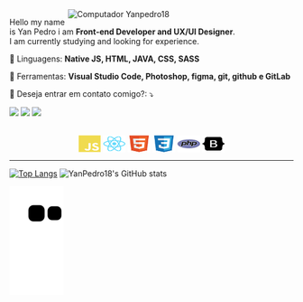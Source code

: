 <img src="https://www.alura.com.br/assets/img/imersoes/carreira-tech/submarino-recorte-2-red.1598018822.png" min-width="400px" max-width="400px" width="400px" align="right" alt="Computador Yanpedro18">

<p align="left"> 
 Hello my name is Yan Pedro i am <strong>Front-end Developer and UX/UI Designer</strong>.<br>
I am currently studying and looking for experience.
</p>

<p align="left">
  🦄 Linguagens: <strong>Native JS, HTML, JAVA, CSS, SASS</strong>
</p>

<p align="left">
  💼 Ferramentas: <strong>Visual Studio Code, Photoshop, figma, git, github e GitLab </strong>
</p>

<p align="left">
  💌 Deseja entrar em contato comigo?: ⤵️
</p>

<p align="left">
  <a href="leitebr14@gmail.com" alt="Gmail">
  <img src="https://img.shields.io/badge/-Gmail-FF0000?style=flat-square&labelColor=FF0000&logo=gmail&logoColor=white&link=" /></a>

  <a href="www.linkedin.com/in/yanpedro18" alt="Linkedin">
  <img src="https://img.shields.io/badge/-Linkedin-0e76a8?style=flat-square&logo=Linkedin&logoColor=white&link=" /></a>

  <a href="https://www.instagram.com/nayflag20/" alt="Instagram">
  <img src="https://img.shields.io/badge/-Instagram-DF0174?style=flat-square&labelColor=DF0174&logo=instagram&logoColor=white&"/></a>
</p>  



<div align="center">
<div style="display: inline_block"><br>
  <img align="center" alt="Formando-Js" height="30" width="40" src="https://raw.githubusercontent.com/devicons/devicon/master/icons/javascript/javascript-plain.svg">
  <img align="center" alt="Formando-React" height="30" width="40" src="https://raw.githubusercontent.com/devicons/devicon/master/icons/react/react-original.svg">
  <img align="center" alt="Formando -HTML" height="30" width="40" src="https://raw.githubusercontent.com/devicons/devicon/master/icons/html5/html5-original.svg">
  <img align="center" alt="Formando-CSS" height="30" width="40" src="https://raw.githubusercontent.com/devicons/devicon/master/icons/css3/css3-original.svg">
  <img align="center" alt="Formando-CSS" height="30" width="40" src="https://raw.githubusercontent.com/devicons/devicon/master/icons/php/php-original.svg">
  <img align="center" alt="Formando-CSS" height="30" width="40" src="https://raw.githubusercontent.com/devicons/devicon/master/icons/bootstrap/bootstrap-plain.svg">
</div>
 </div>
 
 
 <hr>
 
 [![Top Langs](https://github-readme-stats.vercel.app/api/top-langs/?username=YanPedro18&langs_count=7)](https://github.com/anuraghazra/github-readme-stats)
![YanPedro18's GitHub stats](https://github-readme-stats.vercel.app/api?username=YanPedro18&show_icons=true&count_private=true&include_all_commits=true)

![snake gif](https://github.com/Formandodev/Formandodev/blob/output/github-contribution-grid-snake.svg)
